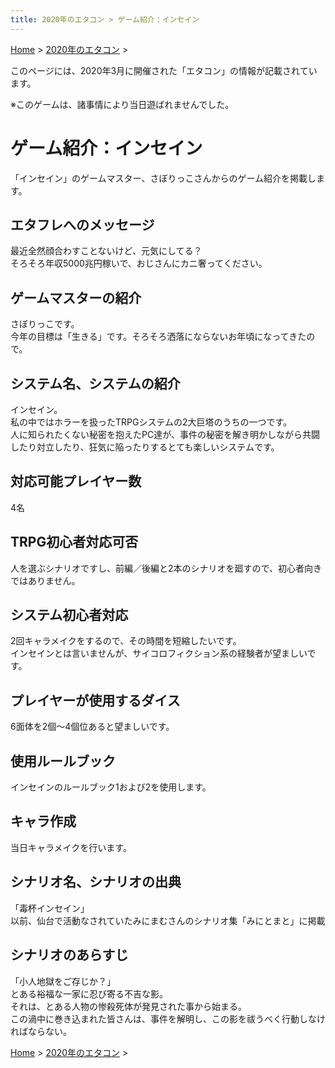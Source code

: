 ```yaml
---
title: 2020年のエタコン > ゲーム紹介：インセイン
---
```

[Home](../) > [2020年のエタコン](index.md) >

このページには、2020年3月に開催された「エタコン」の情報が記載されています。

※このゲームは、諸事情により当日遊ばれませんでした。

# ゲーム紹介：インセイン

「インセイン」のゲームマスター、さぼりっこさんからのゲーム紹介を掲載します。

## エタフレへのメッセージ

最近全然顔合わすことないけど、元気にしてる？  
そろそろ年収5000兆円稼いで、おじさんにカニ奢ってください。

## ゲームマスターの紹介

さぼりっこです。  
今年の目標は「生きる」です。そろそろ洒落にならないお年頃になってきたので。

## システム名、システムの紹介

インセイン。  
私の中ではホラーを扱ったTRPGシステムの2大巨塔のうちの一つです。  
人に知られたくない秘密を抱えたPC達が、事件の秘密を解き明かしながら共闘したり対立したり、狂気に陥ったりするとても楽しいシステムです。

## 対応可能プレイヤー数

4名

## TRPG初心者対応可否
人を選ぶシナリオですし、前編／後編と2本のシナリオを廻すので、初心者向きではありません。

## システム初心者対応

2回キャラメイクをするので、その時間を短縮したいです。  
インセインとは言いませんが、サイコロフィクション系の経験者が望ましいです。

## プレイヤーが使用するダイス

6面体を2個～4個位あると望ましいです。

## 使用ルールブック

インセインのルールブック1および2を使用します。

## キャラ作成

当日キャラメイクを行います。

## シナリオ名、シナリオの出典

「毒杯インセイン」  
以前、仙台で活動なされていたみにまむさんのシナリオ集「みにとまと」に掲載

## シナリオのあらすじ

「小人地獄をご存じか？」  
とある裕福な一家に忍び寄る不吉な影。  
それは、とある人物の惨殺死体が発見された事から始まる。  
この渦中に巻き込まれた皆さんは、事件を解明し、この影を祓うべく行動しなければならない。

[Home](../) > [2020年のエタコン](index.md) >
